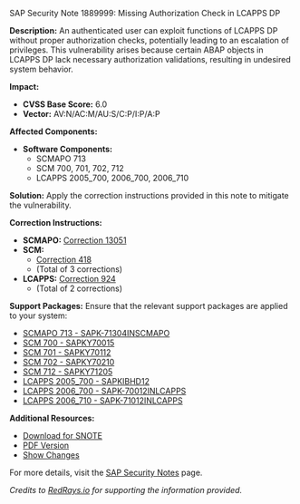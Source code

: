 SAP Security Note 1889999: Missing Authorization Check in LCAPPS DP

**Description:**
An authenticated user can exploit functions of LCAPPS DP without proper authorization checks, potentially leading to an escalation of privileges. This vulnerability arises because certain ABAP objects in LCAPPS DP lack necessary authorization validations, resulting in undesired system behavior.

**Impact:**
- **CVSS Base Score:** 6.0
- **Vector:** AV:N/AC:M/AU:S/C:P/I:P/A:P

**Affected Components:**
- **Software Components:**
  - SCMAPO 713
  - SCM 700, 701, 702, 712
  - LCAPPS 2005_700, 2006_700, 2006_710

**Solution:**
Apply the correction instructions provided in this note to mitigate the vulnerability.

**Correction Instructions:**
- **SCMAPO:** [Correction 13051](https://me.sap.com/corrins/0001889999/13051)
- **SCM:** 
  - [Correction 418](https://me.sap.com/corrins/0001889999/418)
  - (Total of 3 corrections)
- **LCAPPS:** [Correction 924](https://me.sap.com/corrins/0001889999/924)
  - (Total of 2 corrections)

**Support Packages:**
Ensure that the relevant support packages are applied to your system:
- [SCMAPO 713 - SAPK-71304INSCMAPO](https://me.sap.com/supportpackage/SAPK-71304INSCMAPO)
- [SCM 700 - SAPKY70015](https://me.sap.com/supportpackage/SAPKY70015)
- [SCM 701 - SAPKY70112](https://me.sap.com/supportpackage/SAPKY70112)
- [SCM 702 - SAPKY70210](https://me.sap.com/supportpackage/SAPKY70210)
- [SCM 712 - SAPKY71205](https://me.sap.com/supportpackage/SAPKY71205)
- [LCAPPS 2005_700 - SAPKIBHD12](https://me.sap.com/supportpackage/SAPKIBHD12)
- [LCAPPS 2006_700 - SAPK-70012INLCAPPS](https://me.sap.com/supportpackage/SAPK-70012INLCAPPS)
- [LCAPPS 2006_710 - SAPK-71012INLCAPPS](https://me.sap.com/supportpackage/SAPK-71012INLCAPPS)

**Additional Resources:**
- [Download for SNOTE](https://notesdownloads.sap.com/note/0040000011168672017)
- [PDF Version](https://userapps.support.sap.com/sap/support/sfm/notes/print/0001889999?language=en-US&token=2182A8FF077CAF635E46CACB2047016A)
- [Show Changes](https://me.sap.com/notesLatestChanges/0001889999/E/diff)

For more details, visit the [SAP Security Notes](https://me.sap.com/notes/0001889999) page.

*Credits to [RedRays.io](https://redrays.io) for supporting the information provided.*
